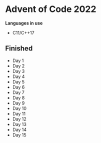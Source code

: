 # Advent of Code 2022

**Languages in use**

* C11/C++17

## Finished

* Day 1
* Day 2
* Day 3
* Day 4
* Day 5
* Day 6
* Day 7
* Day 8
* Day 9
* Day 10
* Day 11
* Day 12
* Day 13
* Day 14
* Day 15
